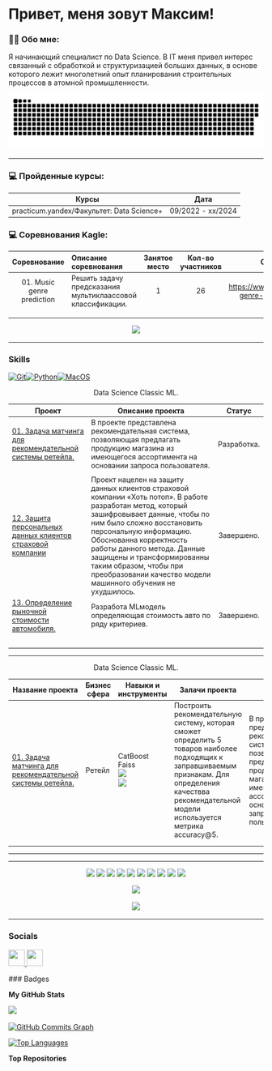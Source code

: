 Привет, меня зовут Максим!
=============================================================================================================================================


### :man_technologist: Обо мне:
Я начинающий специалист по Data Science. В IT меня привел интерес связанный с обработкой и структуризацией больших данных, в основе которого лежит многолетний опыт планирования строительных процессов в атомной промышленности.


<p align="center">
 <img width="600" src="github-snake (1).svg" alt="snake"/>
</p>

---


### 💻 Пройденные курсы:

                                                
| Курсы                                                           | Дата              |
| ----------------------------------------------------------------| :---------------: |
| practicum.yandex/Факультет: Data Science+                       | 09/2022 - xx/2024 |


### 💻 Соревнования Kagle:



| **Соревнование** | **Описание соревнования** | **Занятое место** | **Кол-во участников** | **Ссылка на соревнование**                                                    |
|:-------------------------:|:-------------------------|:-----------------:|:---------------------:|:-----------------------------------------------------------------------------:|
| 01. Music genre prediction    |Решить задачу предсказания мультиклаассовой классификации.                    | 1                 | 26                    | https://www.kaggle.com/competitions/music-genre-prediction-m120ds/leaderboard|
|                           |                           |                   |                       |                                                                               |
|                           |                           |                   |                       |                                                                               |
|                           |                           |                   |                       |                                                                               |


<p align="center">
  <a href="https://www.kaggle.com/htoniy"><img src='https://img.shields.io/badge/Kaggle-20BEFF?style=for-the-badge&logo=Kaggle&logoColor=white'></a>
</p>

---



### Skills

<p align="left">
<a href="https://git-scm.com/" target="_blank" rel="noreferrer"><img src="https://raw.githubusercontent.com/danielcranney/readme-generator/main/public/icons/skills/git-colored.svg" width="36" height="36" alt="Git" /></a><a href="https://www.python.org/" target="_blank" rel="noreferrer"><img src="https://raw.githubusercontent.com/danielcranney/readme-generator/main/public/icons/skills/python-colored.svg" width="36" height="36" alt="Python" /></a><a href="https://apple.com" target="_blank" rel="noreferrer"><img src="https://raw.githubusercontent.com/danielcranney/readme-generator/main/public/icons/skills/macos-colored.svg" width="36" height="36" alt="MacOS" /></a>
</p>

<p align="center"> Data Science Classic ML. </p align="center">


| **Проект** | **Описание проекта** | **Статус** |
|------------|----------------------|:----------:|
| [01. Задача матчинга для рекомендательной системы ретейла.](https://github.com/htoniy/Data-Science_Classic-ML/tree/main/01_Product%20matching)          | В проекте представлена рекомендательная система, позволяющая предлагать продукцию магазина из имеющегося ассортимента на основании запроса пользователя.                     | Разработка.           |
|            |                      |            |
| [12. Защита персональных данных клиентов страховой компании](https://github.com/htoniy/Data-Science_Classic-ML/blob/main/12.%20Bank%20clients%20personal%20data%20protection/Bank%20clients%20personal%20data%20protection.ipynb) | Проект нацелен на защиту данных клиентов страховой компании «Хоть потоп». В работе разработан метод, который зашифровывает данные, чтобы по ним было сложно восстановить персональную информацию. Обоснованна корректность работы данного метода. Данные защищены и трансформированны таким образом, чтобы при преобразовании качество модели машинного обучения не ухудшилось. | Завершено. |
| [13. Определение рыночной стоимости автомобиля.](https://github.com/htoniy/Data-Science_Classic-ML/tree/main/13_Car%20price%20prediction)            | Разработа MLмодель определяющая стоимость авто по ряду критериев.                      | Завершено.           |
|            |                      |            |
|            |                      |            |
|            |                      |            |
|            |                      |            |
|            |                      |            |

---

<p align="center"> Data Science Classic ML. </p align="center">

| Название проекта | Бизнес сфера | Навыки и инструменты | Залачи проекта | Описание проекта |
|------------------|--------------|----------------------|----------------|------------------|
| [01. Задача матчинга для рекомендательной системы ретейла.](https://github.com/htoniy/Data-Science_Classic-ML/tree/main/01_Product%20matching) | Ретейл | CatBoost <br> Faiss <br> <img src="https://img.shields.io/badge/pandas-%23150458.svg?style=for-the-badge&logo=pandas&logoColor=white" /> <br> <img src="https://img.shields.io/badge/numpy-%23013243.svg?style=for-the-badge&logo=numpy&logoColor=white" /> | Построить рекомендательную систему, которая сможет определить 5 товаров наиболее подходящих к заправшиваемым признакам. Для определения качествва рекомендательной модели используется метрика accuracy@5.| В проекте представлена рекомендательная система, позволяющая предлагать продукцию магазина из имеющегося ассортимента на основании запроса пользователя. |
|                  |              |                      |                |                  |
|                  |              |                      |                |                  |


---

__________________________________________________________________________________________________________________________

<p align="center">
  <img src="https://img.shields.io/badge/python-3670A0?style=for-the-badge&logo=python&logoColor=ffdd54" />
  <img src="https://img.shields.io/badge/Plotly-%233F4F75.svg?style=for-the-badge&logo=plotly&logoColor=white" />
  <img src="https://img.shields.io/badge/SciPy-%230C55A5.svg?style=for-the-badge&logo=scipy&logoColor=%white" />
  <img src="https://img.shields.io/badge/numpy-%23013243.svg?style=for-the-badge&logo=numpy&logoColor=white" />
  <img src="https://img.shields.io/badge/sqlite-%2307405e.svg?style=for-the-badge&logo=sqlite&logoColor=white" />
   <img src="https://img.shields.io/badge/pandas-%23150458.svg?style=for-the-badge&logo=pandas&logoColor=white" />
   <img src="https://img.shields.io/badge/Faiss-8A2BE2.svg?logo=facebookgaming&logoColor=white">

  
  <img src="https://img.shields.io/badge/mysql-%2300f.svg?style=for-the-badge&logo=mysql&logoColor=white" />
  
  
   <img src="https://img.shields.io/badge/scikit--learn-%23F7931E.svg?style=for-the-badge&logo=scikit-learn&logoColor=white" />  
  
  <img src="https://img.shields.io/badge/github-%23121011.svg?style=for-the-badge&logo=github&logoColor=white" />

  
</p>

<p align="center">
<img src="https://img.shields.io/badge/miscellaneous libraries-blue">
</p>



<p align="center">
<img src='https://github-readme-stats.vercel.app/api/top-langs/?username=ArtyKrafty&show_icons=true&layout=compact&theme=tokyonight'/>
</p>

---



### Socials

<p align="left"> <a href="https://www.github.com/htoniy" target="_blank" rel="noreferrer"> <picture> <source media="(prefers-color-scheme: dark)" srcset="https://raw.githubusercontent.com/danielcranney/readme-generator/main/public/icons/socials/github-dark.svg" /> <source media="(prefers-color-scheme: light)" srcset="https://raw.githubusercontent.com/danielcranney/readme-generator/main/public/icons/socials/github.svg" /> <img src="https://raw.githubusercontent.com/danielcranney/readme-generator/main/public/icons/socials/github.svg" width="32" height="32" /> </picture> </a> <a href="https://www.linkedin.com/in/maksim-gorshkov-26255b232/" target="_blank" rel="noreferrer"> <picture> <source media="(prefers-color-scheme: dark)" srcset="undefined" /> <source media="(prefers-color-scheme: light)" srcset="https://raw.githubusercontent.com/danielcranney/readme-generator/main/public/icons/socials/linkedin.svg" /> <img src="https://raw.githubusercontent.com/danielcranney/readme-generator/main/public/icons/socials/linkedin.svg" width="32" height="32" /> </picture> </a></p>
### Badges

<b>My GitHub Stats</b>

<a href="http://www.github.com/htoniy"><img src="https://github-readme-streak-stats.herokuapp.com/?user=htoniy&stroke=ffffff&background=000000&ring=6366f1&fire=6366f1&currStreakNum=ffffff&currStreakLabel=6366f1&sideNums=ffffff&sideLabels=ffffff&dates=ffffff&hide_border=true" /></a>

<a href="http://www.github.com/htoniy"><img src="https://github-readme-activity-graph.cyclic.app/graph?username=htoniy&bg_color=000000&color=ffffff&line=22c55e&point=ffffff&area_color=000000&area=true&hide_border=true&custom_title=GitHub%20Commits%20Graph" alt="GitHub Commits Graph" /></a>

<a href="https://github.com/htoniy" align="left"><img src="https://github-readme-stats.vercel.app/api/top-langs/?username=htoniy&langs_count=10&title_color=6366f1&text_color=ffffff&icon_color=22c55e&bg_color=000000&hide_border=true&locale=en&custom_title=Top%20%Languages" alt="Top Languages" /></a>

<b>Top Repositories</b>

<div width="100%" align="center"></div><br /><br /><br /><br /><br /><br /><br />
